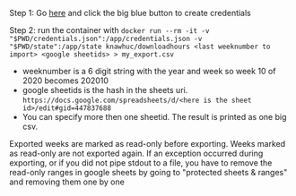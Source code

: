 Step 1: Go [here](https://developers.google.com/sheets/api/quickstart/nodejs) and click the big blue button to create credentials

Step 2: run the container with `docker run --rm -it -v "$PWD/credentials.json":/app/credentials.json -v "$PWD/state":/app/state knawhuc/downloadhours <last weeknumber to import> <google sheetids> > my_export.csv`

 - weeknumber is a 6 digit string with the year and week so week 10 of 2020 becomes 202010
 - google sheetids is the hash in the sheets uri. `https://docs.google.com/spreadsheets/d/<here is the sheet id>/edit#gid=447837688`
 - You can specify more then one sheetid. The result is printed as one big csv.

Exported weeks are marked as read-only before exporting. Weeks marked as read-only are not exported again.
If an exception occurred during exporting, or if you did not pipe stdout to a file, you have to remove the read-only ranges in google sheets by going to "protected sheets & ranges" and removing them one by one
